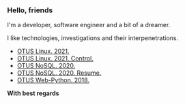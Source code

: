 ### Hello, friends

I'm a developer, software engineer and a bit of a dreamer.

I like technologies, investigations and their interpenetrations.
* [OTUS Linux. 2021.](https://github.com/BorisPlus/otus_linux)
* [OTUS Linux. 2021. Control.](https://github.com/BorisPlus/otus_linux_control)
* [OTUS NoSQL. 2020.](https://github.com/BorisPlus/otus_nosql_2020)
* [OTUS NoSQL. 2020. Resume.](https://github.com/BorisPlus/otus_nosql) 
* [OTUS Web-Python. 2018.](https://github.com/BorisPlus/otus_web_python) 

__With best regards__
